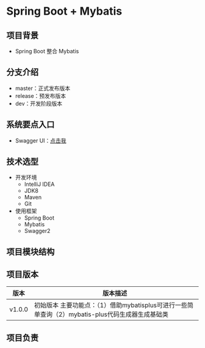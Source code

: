 # Spring Boot + Mybatis

## 项目背景
* Spring Boot 整合 Mybatis

## 分支介绍
* master：正式发布版本
* release：预发布版本
* dev：开发阶段版本


## 系统要点入口
* Swagger UI：[点击我](http://localhost:8091/swagger-ui.html)

## 技术选型
* 开发环境
    * IntelliJ IDEA
    * JDK8
    * Maven
    * Git
* 使用框架
    * Spring Boot
    * Mybatis
    * Swagger2

## 项目模块结构


## 项目版本
| 版本 | 版本描述 |
| ------- | ------- |
| v1.0.0 | 初始版本 主要功能点：（1）借助mybatisplus可进行一些简单查询（2）mybatis-plus代码生成器生成基础类 |

## 项目负责
